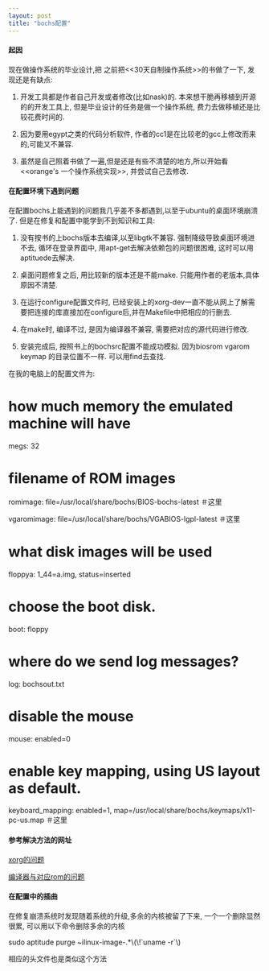```yaml
---
layout: post
title: "bochs配置"
---
```

#### 起因 ####

现在做操作系统的毕业设计,把 之前把<<30天自制操作系统>>的书做了一下, 发现还是有缺点:

1. 开发工具都是作者自己开发或者修改(比如nask)的. 本来想干脆再移植到开源的的开发工具上, 但是毕业设计的任务是做一个操作系统, 费力去做移植还是比较花费时间的.

2. 因为要用egypt之类的代码分析软件, 作者的cc1是在比较老的gcc上修改而来的,可能又不兼容.

3. 虽然是自己照着书做了一遍,但是还是有些不清楚的地方,所以开始看<<orange's 一个操作系统实现>>, 并尝试自己去修改.

#### 在配置环境下遇到问题 ####

在配置bochs上能遇到的问题我几乎差不多都遇到,以至于ubuntu的桌面环境崩溃了. 但是在修复和配置中能学到不到知识和工具:

1. 没有按书的上bochs版本去编译,以至libgtk不兼容. 强制降级导致桌面环境进不去, 循环在登录界面中, 用apt-get去解决依赖包的问题很困难, 这时可以用aptituede去解决.

2. 桌面问题修复之后, 用比较新的版本还是不能make. 只能用作者的老版本,具体原因不清楚.

3. 在运行configure配置文件时, 已经安装上的xorg-dev一直不能从网上了解需要把连接的库直接加在configure后,并在Makefile中把相应的行删去.

4. 在make时, 编译不过, 是因为编译器不兼容, 需要把对应的源代码进行修改.

5. 安装完成后, 按照书上的bochsrc配置不能成功模拟. 因为biosrom vgarom keymap 的目录位置不一样. 可以用find去查找. 

在我的电脑上的配置文件为:

 # how much memory the emulated machine will have

 megs: 32

 # filename of ROM images
 
 romimage: file=/usr/local/share/bochs/BIOS-bochs-latest          ＃这里
 
 vgaromimage: file=/usr/local/share/bochs/VGABIOS-lgpl-latest     ＃这里

 # what disk images will be used
 
 floppya: 1_44=a.img, status=inserted

 # choose the boot disk.
 
 boot: floppy

 # where do we send log messages?
 
 log: bochsout.txt

 # disable the mouse
 
 mouse: enabled=0

 # enable key mapping, using US layout as default.
 
 keyboard_mapping: enabled=1, map=/usr/local/share/bochs/keymaps/x11-pc-us.map   ＃这里 

#### 参考解决方法的网址 ####

[xorg的问题](http://blog.csdn.net/gyfxo/article/details/8267213)

[编译器与对应rom的问题](http://forum.ubuntu.org.cn/viewtopic.php?f=65&t=177608)

#### 在配置中的插曲 ####

在修复崩溃系统时发现随着系统的升级,多余的内核被留了下来, 一个一个删除显然很累, 可以用以下命令删除多余的内核

sudo aptitude purge ~ilinux-image-.\*\\(\\!\`uname -r\`\\)

相应的头文件也是类似这个方法
